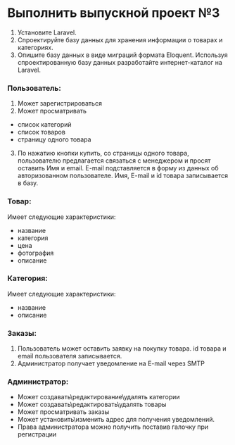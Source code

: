 # Выполнить выпускной проект №3
1. Установите Laravel.
2. Спроектируйте базу данных для хранения информации о товарах и категориях.
3. Опишите базу данных в виде миграций формата Eloquent.
Используя спроектированную базу данных разработайте интернет-каталог на Laravel.

### Пользователь:

1. Может зарегистрироваться
2. Может просматривать
- список категорий
- список товаров
- страницу одного товара 
3. По нажатию кнопки купить, со страницы одного товара, пользователю предлагается связаться с менеджером и просят оставить Имя и email. E-mail подставляется в форму из данных об авторизованном пользователе. Имя, E-mail и id товара записывается в базу.

### Товар:

Имеет следующие характеристики:
* название
* категория
* цена
* фотография
* описание

### Категория:

Имеет следующие характеристики:
* название
* описание

### Заказы:

1. Пользователь может оставить заявку на покупку товара. id товара и email пользователя записывается.
2. Администратор получает уведомление на E-mail через SMTP

### Администратор:

* Может создавать\редактирование\удалять категории
* Может создавать\редактировать\удалять товары
* Может просматривать заказы
* Может установить\изменить адрес для получения уведомлений.
* Права администратора можно получить поставив галочку при регистрации
